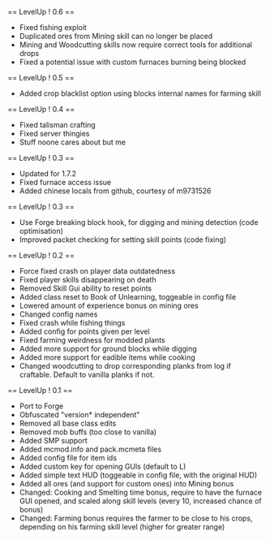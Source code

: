 == LevelUp ! 0.6 ==
* Fixed fishing exploit
* Duplicated ores from Mining skill can no longer be placed
* Mining and Woodcutting skills now require correct tools for additional drops
* Fixed a potential issue with custom furnaces burning being blocked

== LevelUp ! 0.5 ==
* Added crop blacklist option using blocks internal names for farming skill

== LevelUp ! 0.4 ==
* Fixed talisman crafting
* Fixed server thingies
* Stuff noone cares about but me

== LevelUp ! 0.3 ==
* Updated for 1.7.2
* Fixed furnace access issue
* Added chinese locals from github, courtesy of m9731526

== LevelUp ! 0.3 ==
* Use Forge breaking block hook, for digging and mining detection (code optimisation)
* Improved packet checking for setting skill points (code fixing)

== LevelUp ! 0.2 ==
* Force fixed crash on player data outdatedness
* Fixed player skills disappearing on death
* Removed Skill Gui ability to reset points
* Added class reset to Book of Unlearning, toggeable in config file
* Lowered amount of experience bonus on mining ores
* Changed config names
* Fixed crash while fishing things
* Added config for points given per level
* Fixed farming weirdness for modded plants
* Added more support for ground blocks while digging
* Added more support for eadible items while cooking
* Changed woodcutting to drop corresponding planks from log if craftable. Default to vanilla planks if not.

== LevelUp ! 0.1 ==
* Port to Forge
* Obfuscated "version* independent"
* Removed all base class edits
* Removed mob buffs (too close to vanilla)
* Added SMP support
* Added mcmod.info and pack.mcmeta files
* Added config file for item ids
* Added custom key for opening GUIs (default to L)
* Added simple text HUD (toggeable in config file, with the original HUD)
* Added all ores (and support for custom ones) into Mining bonus
* Changed: Cooking and Smelting time bonus, require to have the furnace GUI opened, and scaled along skill levels (every 10, increased chance of bonus)
* Changed: Farming bonus requires the farmer to be close to his crops, depending on his farming skill level (higher for greater range)
